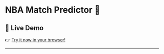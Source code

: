 # NBA Match Predictor 🏀

## 🚀 Live Demo

👉 [Try it now in your browser!](https://nba-game-predictor-goat.streamlit.app/)

---
